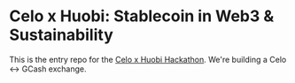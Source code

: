 # Celo x Huobi: Stablecoin in Web3 & Sustainability

This is the entry repo for the [Celo x Huobi Hackathon](https://celohuobihack.com/).
We're building a Celo <-> GCash exchange.
